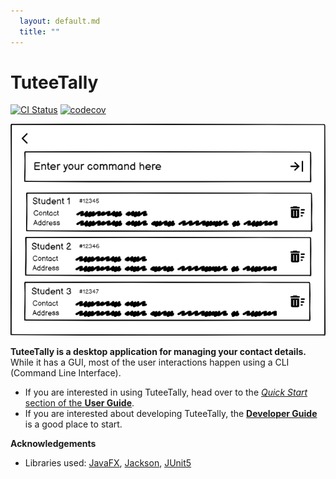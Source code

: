 ```yaml
---
  layout: default.md
  title: ""
---
```


# TuteeTally

[![CI Status](https://github.com/se-edu/addressbook-level3/workflows/Java%20CI/badge.svg)](https://github.com/se-edu/addressbook-level3/actions)
[![codecov](https://codecov.io/gh/se-edu/addressbook-level3/branch/master/graph/badge.svg)](https://codecov.io/gh/se-edu/addressbook-level3)

![Ui](images/Ui.png)

**TuteeTally is a desktop application for managing your contact details.** While it has a GUI, most of the user interactions happen using a CLI (Command Line Interface).

* If you are interested in using TuteeTally, head over to the [_Quick Start_ section of the **User Guide**](UserGuide.html#quick-start).
* If you are interested about developing TuteeTally, the [**Developer Guide**](DeveloperGuide.html) is a good place to start.


**Acknowledgements**

* Libraries used: [JavaFX](https://openjfx.io/), [Jackson](https://github.com/FasterXML/jackson), [JUnit5](https://github.com/junit-team/junit5)

